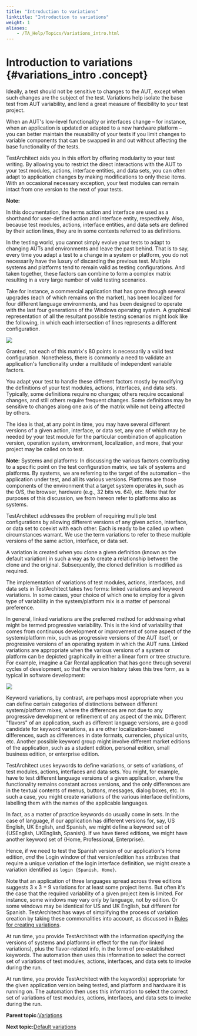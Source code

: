 ```yaml
--- 
title: "Introduction to variations"
linktitle: "Introduction to variations"
weight: 1
aliases: 
    - /TA_Help/Topics/Variations_intro.html
---
```

# Introduction to variations {#variations_intro .concept}

Ideally, a test should not be sensitive to changes to the AUT, except when such changes are the subject of the test. Variations help isolate the base test from AUT variability, and lend a great measure of flexibility to your test project.

When an AUT's low-level functionality or interfaces change – for instance, when an application is updated or adapted to a new hardware platform – you can better maintain the reusability of your tests if you limit changes to variable components that can be swapped in and out without affecting the base functionality of the tests.

TestArchitect aids you in this effort by offering modularity to your test writing. By allowing you to restrict the direct interactions with the AUT to your test modules, actions, interface entities, and data sets, you can often adapt to application changes by making modifications to only these items. With an occasional necessary exception, your test modules can remain intact from one version to the next of your tests.

**Note:**

In this documentation, the terms action and interface are used as a shorthand for user-defined action and interface entity, respectively. Also, because test modules, actions, interface entities, and data sets are defined by their action lines, they are in some contexts referred to as definitions.

In the testing world, you cannot simply evolve your tests to adapt to changing AUTs and environments and leave the past behind. That is to say, every time you adapt a test to a change in a system or platform, you do not necessarily have the luxury of discarding the previous test. Multiple systems and platforms tend to remain valid as testing configurations. And taken together, these factors can combine to form a complex matrix resulting in a very large number of valid testing scenarios.

Take for instance, a commercial application that has gone through several upgrades \(each of which remains on the market\), has been localized for four different language environments, and has been designed to operate with the last four generations of the Windows operating system. A graphical representation of all the resultant possible testing scenarios might look like the following, in which each intersection of lines represents a different configuration.

![](../../reuse/../TA_Help/Images/ug_systemtree1a.png)

Granted, not each of this matrix's 80 points is necessarily a valid test configuration. Nonetheless, there is commonly a need to validate an application's functionality under a multitude of independent variable factors.

You adapt your test to handle these different factors mostly by modifying the definitions of your test modules, actions, interfaces, and data sets. Typically, some definitions require no changes; others require occasional changes, and still others require frequent changes. Some definitions may be sensitive to changes along one axis of the matrix while not being affected by others.

The idea is that, at any point in time, you may have several different versions of a given action, interface, or data set, any one of which may be needed by your test module for the particular combination of application version, operation system, environment, localization, and more, that your project may be called on to test.

**Note:** Systems and platforms: In discussing the various factors contributing to a specific point on the test configuration matrix, we talk of systems and platforms. By systems, we are referring to the target of the automation – the application under test, and all its various versions. Platforms are those components of the environment that a target system operates in, such as the O/S, the browser, hardware \(e.g., 32 bits vs. 64\), etc. Note that for purposes of this discussion, we from hereon refer to platforms also as systems.

TestArchitect addresses the problem of requiring multiple test configurations by allowing different versions of any given action, interface, or data set to coexist with each other. Each is ready to be called up when circumstances warrant. We use the term variations to refer to these multiple versions of the same action, interface, or data set.

A variation is created when you clone a given definition \(known as the default variation\) in such a way as to create a relationship between the clone and the original. Subsequently, the cloned definition is modified as required.

The implementation of variations of test modules, actions, interfaces, and data sets in TestArchitect takes two forms: linked variations and keyword variations. In some cases, your choice of which one to employ for a given type of variability in the system/platform mix is a matter of personal preference.

In general, linked variations are the preferred method for addressing what might be termed progressive variability. This is the kind of variability that comes from continuous development or improvement of some aspect of the system/platform mix, such as progressive versions of the AUT itself, or progressive versions of an operating system in which the AUT runs. Linked variations are appropriate when the various versions of a system or platform can be depicted graphically in either a linear form or tree structure. For example, imagine a Car Rental application that has gone through several cycles of development, so that the version history takes this tree form, as is typical in software development:

![](../../reuse/../TA_Help/Images/ug_systemtree2.png)

Keyword variations, by contrast, are perhaps most appropriate when you can define certain categories of distinctions between different system/platform mixes, where the differences are not due to any progressive development or refinement of any aspect of the mix. Different "flavors" of an application, such as different language versions, are a good candidate for keyword variations, as are other localization-based differences, such as differences in date formats, currencies, physical units, etc. Another possible keyword group might involve different market editions of the application, such as a student edition, personal edition, small business edition, or enterprise edition.

TestArchitect uses keywords to define variations, or sets of variations, of test modules, actions, interfaces and data sets. You might, for example, have to test different language versions of a given application, where the functionality remains constant across versions, and the only differences are in the textual contents of menus, buttons, messages, dialog boxes, etc. In such a case, you might create variations of the various interface definitions, labelling them with the names of the applicable languages.

In fact, as a matter of practice keywords do usually come in sets. In the case of language, if our application has different versions for, say, US English, UK English, and Spanish, we might define a keyword set of \{USEnglish, UKEnglish, Spanish\}. If we have tiered editions, we might have another keyword set of \{Home, Professional, Enterprise\}.

Hence, if we need to test the Spanish version of our application's Home edition, *and* the Login window of that version/edition has attributes that require a unique variation of the login interface definition, we might create a variation identified as `login {Spanish, Home}`.

Note that an application of three languages spread across three editions suggests 3 x 3 = 9 variations for at least some project items. But often it's the case that the required variability of a given project item is limited. For instance, some windows may vary only by language, not by edition. Or some windows may be identical for US and UK English, but different for Spanish. TestArchitect has ways of simplifying the process of variation creation by taking these commonalities into account, as discussed in [Rules for creating variations](../../reuse/../TA_Help/Topics/Variations_rules.html).

At run time, you provide TestArchitect with the information specifying the versions of systems and platforms in effect for the run \(for linked variations\), plus the flavor-related info, in the form of pre-established keywords. The automation then uses this information to select the correct set of variations of test modules, actions, interfaces, and data sets to invoke during the run.

At run time, you provide TestArchitect with the keyword\(s\) appropriate for the given application version being tested, and platform and hardware it is running on. The automation then uses this information to select the correct set of variations of test modules, actions, interfaces, and data sets to invoke during the run.

**Parent topic:**[Variations](../../TA_Help/Topics/Variations.html)

**Next topic:**[Default variations](../../TA_Help/Topics/Variations_default.html)

